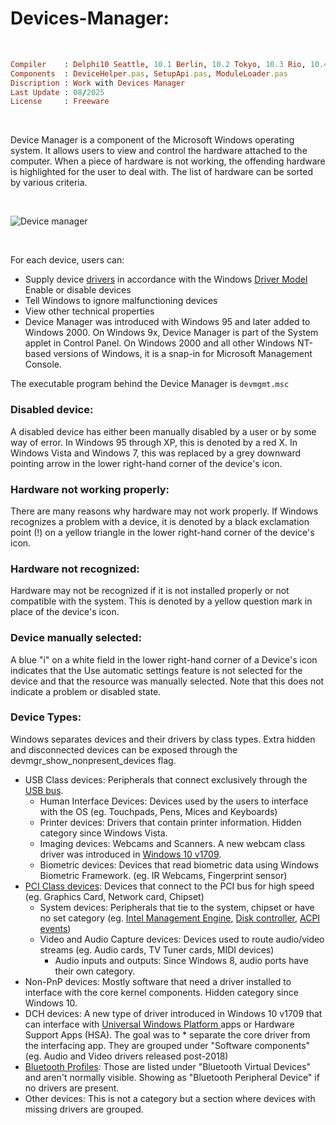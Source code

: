 # Devices-Manager:
</br>

```ruby
Compiler    : Delphi10 Seattle, 10.1 Berlin, 10.2 Tokyo, 10.3 Rio, 10.4 Sydney, 11 Alexandria, 12 Athens
Components  : DeviceHelper.pas, SetupApi.pas, ModuleLoader.pas
Discription : Work with Devices Manager
Last Update : 08/2025
License     : Freeware
```

</br>

Device Manager is a component of the Microsoft Windows operating system. It allows users to view and control the hardware attached to the computer. When a piece of hardware is not working, the offending hardware is highlighted for the user to deal with. The list of hardware can be sorted by various criteria.

</br>

![Device manager](https://github.com/user-attachments/assets/d7e36c78-cb97-471c-99fa-2661d216cc68)

</br>

For each device, users can:

* Supply device [drivers](https://en.wikipedia.org/wiki/Device_driver) in accordance with the Windows [Driver Model](https://en.wikipedia.org/wiki/Windows_Driver_Model) Enable or disable devices
* Tell Windows to ignore malfunctioning devices
* View other technical properties
* Device Manager was introduced with Windows 95 and later added to Windows 2000. On Windows 9x, Device Manager is part of the System applet in Control Panel. On Windows 2000 and all other Windows NT-based versions of Windows, it is a snap-in for Microsoft Management Console.

The executable program behind the Device Manager is  ```devmgmt.msc```

### Disabled device:
A disabled device has either been manually disabled by a user or by some way of error. In Windows 95 through XP, this is denoted by a red X. In Windows Vista and Windows 7, this was replaced by a grey downward pointing arrow in the lower right-hand corner of the device's icon.

### Hardware not working properly:
There are many reasons why hardware may not work properly. If Windows recognizes a problem with a device, it is denoted by a black exclamation point (!) on a yellow triangle in the lower right-hand corner of the device's icon.

### Hardware not recognized:
Hardware may not be recognized if it is not installed properly or not compatible with the system. This is denoted by a yellow question mark in place of the device's icon.

### Device manually selected:
A blue "i" on a white field in the lower right-hand corner of a Device's icon indicates that the Use automatic settings feature is not selected for the device and that the resource was manually selected. Note that this does not indicate a problem or disabled state.

### Device Types:
Windows separates devices and their drivers by class types. Extra hidden and disconnected devices can be exposed through the devmgr_show_nonpresent_devices flag.

* USB Class devices: Peripherals that connect exclusively through the [USB bus](https://en.wikipedia.org/wiki/USB).
  * Human Interface Devices: Devices used by the users to interface with the OS (eg. Touchpads, Pens, Mices and Keyboards)
  * Printer devices: Drivers that contain printer information. Hidden category since Windows Vista.
  * Imaging devices: Webcams and Scanners. A new webcam class driver was introduced in [Windows 10 v1709](https://en.wikipedia.org/wiki/Windows_10_version_history#Version_1709_(Fall_Creators_Update)).
  * Biometric devices: Devices that read biometric data using Windows Biometric Framework. (eg. IR Webcams, Fingerprint sensor)
* [PCI Class devices](https://en.wikipedia.org/wiki/PCI_configuration_space): Devices that connect to the PCI bus for high speed (eg. Graphics Card, Network card, Chipset)
  * System devices: Peripherals that tie to the system, chipset or have no set category (eg. [Intel Management Engine](https://en.wikipedia.org/wiki/Intel_Management_Engine), [Disk controller](https://en.wikipedia.org/wiki/Disk_controller), [ACPI events](https://en.wikipedia.org/wiki/ACPI))
  * Video and Audio Capture devices: Devices used to route audio/video streams (eg. Audio cards, TV Tuner cards, MIDI devices)
    * Audio inputs and outputs: Since Windows 8, audio ports have their own category.
* Non-PnP devices: Mostly software that need a driver installed to interface with the core kernel components. Hidden category since Windows 10.
* DCH devices: A new type of driver introduced in Windows 10 v1709 that can interface with [Universal Windows Platform ](https://en.wikipedia.org/wiki/Universal_Windows_Platform)apps or Hardware Support Apps (HSA). The goal was to * separate the core driver from the interfacing app. They are grouped under "Software components" (eg. Audio and Video drivers released post-2018)
* [Bluetooth Profiles](https://en.wikipedia.org/wiki/List_of_Bluetooth_profiles): Those are listed under "Bluetooth Virtual Devices" and aren't normally visible. Showing as "Bluetooth Peripheral Device" if no drivers are present.
* Other devices: This is not a category but a section where devices with missing drivers are grouped.

